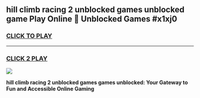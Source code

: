 
## hill climb racing 2 unblocked games unblocked game Play Online 👋 Unblocked Games #x1xj0
<h3>
<a href="https://premium.freeplayer.one?title=hill_climb_racing_2_unblocked_games&ref=21F">CLICK TO PLAY</a></h3>
<hr>

<h3>
<a href="https://premium.freeplayer.one?title=hill_climb_racing_2_unblocked_games&ref=21F">CLICK 2 PLAY</a>
  
</h3>

<a href="https://premium.freeplayer.one?title=hill_climb_racing_2_unblocked_games&ref=21F/"><img src="https://clearcache.store/games.png"></a>


**hill climb racing 2 unblocked games games unblocked: Your Gateway to Fun and Accessible Online Gaming**
